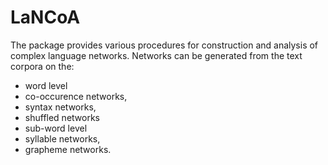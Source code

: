 # LaNCoA #

The package provides various procedures for construction and analysis of complex language networks. Networks can be generated from the text corpora on the:
* word level
 * co-occurence networks, 
 * syntax networks, 
 * shuffled networks
* sub-word level
 * syllable networks, 
 * grapheme networks.
